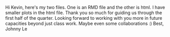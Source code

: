 Hi Kevin, here's my two files. One is an RMD file and the other is html. I have smaller plots in the html file. Thank you so much for guiding us through the first half of the quarter. Looking forward to working with you more in future capacities beyond just class work. Maybe even some collaborations :) 
Best, 
Johnny Le
